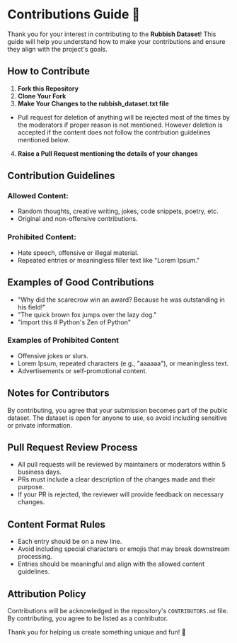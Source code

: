 # Contributions Guide 📜

Thank you for your interest in contributing to the **Rubbish Dataset**! This guide will help you understand how to make your contributions and ensure they align with the project's goals.

## How to Contribute
1. **Fork this Repository**  
2. **Clone Your Fork**  
3. **Make Your Changes to the rubbish_dataset.txt file**
- Pull request for deletion of anything will be rejected most of the times by the moderators if proper reason is not mentioned. However deletion is accepted if the content does not follow the contrbution guidelines mentioned below. 
4. **Raise a Pull Request mentioning the details of your changes**

## Contribution Guidelines
### Allowed Content:
- Random thoughts, creative writing, jokes, code snippets, poetry, etc.
- Original and non-offensive contributions.

### Prohibited Content:
- Hate speech, offensive or illegal material.
- Repeated entries or meaningless filler text like "Lorem Ipsum."

## Examples of Good Contributions
- "Why did the scarecrow win an award? Because he was outstanding in his field!"
- "The quick brown fox jumps over the lazy dog."
- "import this  # Python's Zen of Python"

### Examples of Prohibited Content
- Offensive jokes or slurs.
- Lorem Ipsum, repeated characters (e.g., "aaaaaa"), or meaningless text.
- Advertisements or self-promotional content.

## Notes for Contributors

By contributing, you agree that your submission becomes part of the public dataset.
The dataset is open for anyone to use, so avoid including sensitive or private information.


## Pull Request Review Process
- All pull requests will be reviewed by maintainers or moderators within 5 business days.
- PRs must include a clear description of the changes made and their purpose.
- If your PR is rejected, the reviewer will provide feedback on necessary changes.

## Content Format Rules
- Each entry should be on a new line.
- Avoid including special characters or emojis that may break downstream processing.
- Entries should be meaningful and align with the allowed content guidelines.

## Attribution Policy
Contributions will be acknowledged in the repository's `CONTRIBUTORS.md` file. By contributing, you agree to be listed as a contributor.



Thank you for helping us create something unique and fun! 🎉